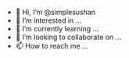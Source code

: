 - 👋 Hi, I’m @simplesushan
- 👀 I’m interested in ...
- 🌱 I’m currently learning ...
- 💞️ I’m looking to collaborate on ...
- 📫 How to reach me ...

<!---
simplesushan/simplesushan is a ✨ special ✨ repository because its `README.md` (this file) appears on your GitHub profile.
You can click the Preview link to take a look at your changes.
--->
